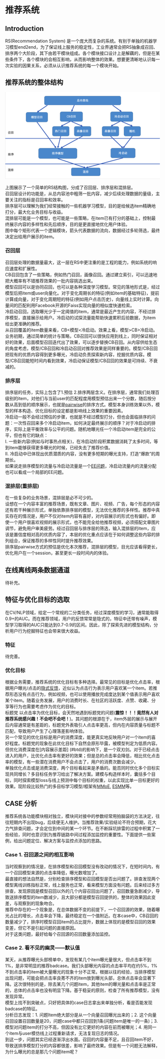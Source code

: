 # 推荐系统
## Introduction
RS(Recommendation System) 是一个庞大而复杂的系统。有别于单独的机器学习模型end2end，为了保证线上服务的稳定性，工业界通常会把RS抽象成召回、排序两个大阶段，其下由若干模块组成。各个模块接口设计上是解藕的，但是在某些条件下，各个模块的会相互影响，从而影响整体的效果。想要更清晰地认识每一次实验的因果关系，必须从认识推荐系统的每一个模块开始。

## 推荐系统的整体结构
![](./RS_0.png)

上图展示了一个简单的RS结构图，分成了召回层、排序层和混排层。  
召回层设计的功能是，从总内容池中粗筛一批内容，减少后续处理数据的量级，主要关注的指标是召回率和效率。  
排序层可以理解为我们经常接触的一些机器学习模型，目的是给候选item精确地打分，最大化业务目标与收益。  
混排层可能是一个模型，也可能是一些策略，在item已有打分的基础上，控制最终展示内容的多样性和先后顺序，目的是更直接地优化用户体验。  
图中每个矩形代表一个逻辑模块，箭头代表数据的流向，数据经过多轮筛选，最终决定出给用户展示的item。

### 召回层
召回层处理的数据量最大，这一层在RS中更注重的是工程的能力，例如系统的响应速度和扩展性。  
CB召回包含了一些策略，例如热门召回，画像召回。通过建立索引，可以迅速地把大概率有不错推荐效果的一批内容挑选出来。  
模型召回可以是协同召回，也可以是各种深度学习模型。常见的落地形式是，经过模型后把item或user向量化。对于变化周期长的特征(例如item的基础特征)，提前计算成向量，对于变化周期短的特征(例如用户点击历史)，向量线上实时计算。向量间的匹配利用Facebook开源的Faiss实现向量的相似度快速检索。  
冷启动召回，选取曝光少于一定阈值的item，通常是最近产生的内容，不经过排序模型，直接展示给用户。冷启动的试探流量能帮助快速累积后验数据，为item给出更准确的推荐。  
从召回覆盖的item数量来看，CB<模型<冷启动。效果上看，模型>CB>冷启动。业务初期，通过简单的统计与策略，CB召回可以很快应用到线上，同时保证相对好的效果，后面模型召回迭代出了效果，可以逐步替换CB召回。从内容供给生态的角度考虑，模型/CB召回和冷启动召回对推荐效果是同样重要的。模型/CB召回把现有的优质内容得到更多曝光，冷启动负责探索新内容，挖掘优质内容。模型/CB召回能短时间内看到效果，冷启动保证模型/CB召回的效果是可持续、不衰减的。  
### 排序层
排序层的任务，实际上包含了1.预估 2.排序两层含义。在排序层，通常我们处理百级别的item，对他们与当前user的匹配程度用模型预估出来一个分数，随后按分数从高到低的顺序展示，也就是[pairwise](https://www.cnblogs.com/txq157/p/6420391.html)的排序方式。模型本身训练效果以外，模型的样本构造、优化目标的设定都是影响线上效果的重要因素。  
冷启动一般不会经过预估的步骤，也就是不经过模型打分，但也会面临排序的问题：一次性召回来多个冷启动item，如何决定最终展示的顺序？对于冷启动的排序，实际上是平衡效率与公平的问题。随机地曝光任一个冷启动item是完全的公平，但也有它的缺点：  
I. 一些新内容(例如与时事热点相关)，在冷启动阶段积累数据消耗了太多时间，等到item能够获得更多曝光的时候，已经失去了推荐价值。  
II. 冷启动中已体现出优质潜质的内容，没有更多短期的曝光支持，打造“爆款”的周期长。  
如果说走排序模型的流量与冷启动流量是一个[EE问题](https://www.jianshu.com/p/95b2de50ce44)，冷启动流量内的流量分配也可以看成一个局部的EE问题。
### 混排层(重排层)
在一些复杂的业务场景，混排层是必不可少的。  
设想在一个内容丰富的推荐场景，既有文章、图片、视频、广告，每个形态的内容还有若干种展示形式，单独依靠排序层的模型，无法优化推荐的多样性。推荐中真实存在的情况是，用户不仅对item内容有喜好，对内容展示的形式也有偏好。即使一个用户很喜欢视频的展示形式，也不能完全给他推荐视频，必须搭配文章图片调节，避免用户审美疲劳。经过召回层与排序层的筛选，输入混排层的item，应该是置信度相对高的优质内容了，本层的优化重点应该在于如何调整这些内容的排列组合，保证推荐的多样性同时提升推荐效果。  
排序层pairwise方式的预估是优化本次推荐，混排层的模型，目光应该看得更长，优化用户在一个session，甚至更长一段时间内的体验。
## 在线离线两条数据通道
待补充。
## 特征与优化目标的选取
在CV/NLP领域，给定一个常规的二分类任务，经过深度模型的学习，通常能取得0.9+的AUC。而在推荐领域，用户的反馈常常是隐式的，特征中还带有噪声，模型学习取得的AUC只能达到0.7-0.9的区间。因此，除了探索先进的模型结构，分析用户行为挖掘特征也会带来很大收益。
### 特征
待完善。






















### 优化目标
根据业务需要，推荐系统的优化目标有多种选择。最常见的目标是优化点击率，根据用户曝光/点击的[隐式反馈](https://www.cnblogs.com/hanxuexi/p/11615481.html)，近似认为点击行为表示用户喜欢某一个item。若推荐形态没有点击行为，例如视频，也可以使用播放完成度达到某个值表示用户喜欢某个item。随着业务发展，用户的消费时长、在社区的活跃度、点赞、收藏、分享等行为也需要考虑作为优化的目标。  
<span id="btd">标题党</span>
以点击率为优化目标，会天然地遇到标题党的问题(**震惊！！！竟然有人对推荐系统感兴趣！不会吧不会吧！**)。其问题的根源在于，item外层的展示与展开后内容通常是有差距的，标题党外表吸引人点击率更高，但内在内容质量与标题不匹配，导致用户产生了心理落差影响体验。  
另一个常见的优化目标是用户的消费深度，能更真实地反映用户对一个item的喜好程度。标题党的现象在此优化目标下自然会原形毕露，被模型判定为低质内容。但优化消费深度在[内容展示差距] (#btd)的影响下，是一个双刃剑。对于已经点击进入的用户，比优化点击率有更好的效果；但是总的点击率会降低，相比优化点击率的模型，有一些潜在消费用户不会点击了，用户的消费次数会减少。  
单独优化点击或是消费深度，两个目标看起来是矛盾的。能否同时优化多个目标实现共同增长？多目标任务学习给出了解决方案。建模与构造样本时，囊括多个目标，同时探索模型loss与线上预测中每个目标的权重，以此实现比单一目标更好的效果。现阶段比较热门的多目标学习模型/框架有[MMoE](https://blog.csdn.net/ty44111144ty/article/details/99068255), [ESMM](https://zhuanlan.zhihu.com/p/57481330)等。  
## CASE 分析
推荐系统各功能模块相对独立，模块间对接中的参数经常用拍脑袋的方法决定，往往短期内不出现bug，后续便无人维护。当推荐效果/实验结论不符合预期，花大力气排查问题，才会定位到中间的某一个环节。在不断踩坑排雷的过程中积累了一些经验，同时也意识到为推荐链路中间过程添加监控的重要性。下面提供一些案例，给出问题定位、解决方案与监控点添加的思路。
### Case 1.  召回源之间的相互影响
当时观察到的情况是，在排序模型和召回模型没有改动的情况下，在短时间内，有一个召回模型来源的点击率降低，曝光数增加了。  
最直接的想法自然是，分别检查排序模型和召回模型是否出问题了。排查发现两个模型离线训练指标正常，线上服务也正常，看来模型方面没有问题。后来经过多方排查，发现原因是模型召回以外的几个内容召回出问题了，召回数量急剧减少，导致送排序模型的item数减少，且大部分都是模型召回提供的，整体的效果因此变差，与观察到的现象吻合。  
推荐中存在的一个现象是，在总体数据不变的前提下，一个召回源的效果，随着曝光占比的增长，点击率会下降，最终稳定在一个值附近。在本case中，CB召回的数量减少了，排序时模型召回item的占比提升，数据上体现的是模型召回的效果变差，但它不是引起问题的直接原因。  
对于这类问题，最好给每个召回源的召回数量添加监控。
### Case 2. 看不见的幽灵——默认值
某天，从推荐曝光头部榜单中，发现有某几个item曝光量很大，但点击率不到1%，是非常明显的推荐badcase。我们头部曝光内容的点击率平均在约5%，1%不到点击率的item被大量曝光的现象十分不正常。根据以往的经验，当排序模型出现问题，可能会把点击率良莠不齐的item放到曝光头部，总体点击率会显著下降。这次很特别的是，除去某几个问题item，其他item的曝光量和点击率是正常的，总体的点击率也没有明显下降。基于稳妥的原则，检查了所有推荐模型，没有发现异常。  
模型上找不到突破点，只好把具体的case日志拿出来单独分析，看是否能发现badcase的特征。  
分析日志发现：1. 问题Item绝大部分是从一个向量召回曝光出来的；2. 这个向量召回设置召回数量是20，问题case中都只召回到1条(问题item是唯一的一条)；3. 模型对问题item的打分不高，但因没有比它更好的内容在前而被曝光；4. 用同一个item与user模仿线上过程重新请求，无法复现日志的情况。  
到这一步，问题其实已经逐渐浮出水面。召回的内容量不足，且召回item不好，导致送排序模型打分的内容都很差，影响了最终效果。但是有一个问题无法解释，为什么曝光的总是那几个问题item呢？